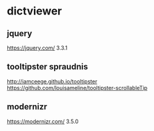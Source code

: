# dictviewer

## jquery

https://jquery.com/ 3.3.1

## tooltipster spraudnis

http://iamceege.github.io/tooltipster
https://github.com/louisameline/tooltipster-scrollableTip

## modernizr

https://modernizr.com/ 3.5.0
